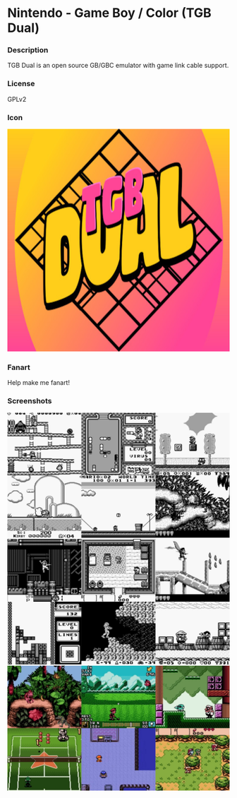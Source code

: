 # Nintendo - Game Boy / Color (TGB Dual)

### Description

TGB Dual is an open source GB/GBC emulator with game link cable support.

### License

GPLv2

### Icon

![Nintendo - Game Boy / Color (TGB Dual) icon](game.libretro.tgbdual/resources/icon.png)

### Fanart

Help make me fanart!

### Screenshots

![Nintendo - Game Boy / Color (TGB Dual) screenshot](game.libretro.tgbdual/resources/screenshot-01.jpg)
![Nintendo - Game Boy / Color (TGB Dual) screenshot](game.libretro.tgbdual/resources/screenshot-02.jpg)
![Nintendo - Game Boy / Color (TGB Dual) screenshot](game.libretro.tgbdual/resources/screenshot-03.jpg)
